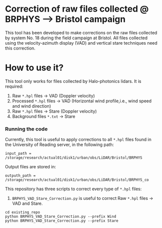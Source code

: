 # Correction of raw files collected @ BRPHYS --> Bristol campaign

This tool has been developed to make corrections on the raw files collected by system No. 18 during the field campaign at Bristol.
All files collected using the velocity-azimuth display (VAD) and vertical stare techniques need this correction.

# How to use it?

This tool only works for files collected by Halo-photonics lidars. It is required:

1) Raw `*.hpl` files -> VAD (Doppler velocity)
2) Processed `*.hpl` files -> VAD (Horizontal wind profile,i.e., wind speed and wind direction)
3) Raw `*.hpl` files -> Stare (Doppler velocity)
4) Background files `*.txt` -> Stare

### Running the code

Currently, this tool is useful to apply corrections to all `*.hpl` files found in the University of Reading server, in the following path:

`input_path = /storage/research/actual01/disk1/urban/obs/LiDAR/Bristol/BRPHYS`

Output files are stored in:

`outputh_path = /storage/research/actual01/disk1/urban/obs/LiDAR/Bristol/BRPHYS_co`

This repository has three scripts to correct every type of `*.hpl` files:

1) `BRPHYS_VAD_Stare_Correction.py` is useful to correct Raw `*.hpl` files -> VAD and Stare.
```
cd existing_repo
python BRPHYS_VAD_Stare_Correction.py --prefix Wind
python BRPHYS_VAD_Stare_Correction.py --prefix Stare
```


